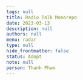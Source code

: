 ```yaml
---
tags: null
title: Radio Talk Monorepo
date: 2023-03-13
description: null
authors: null
menu: radar
type: null
hide_frontmatter: false
status: Adopt
note: null
person: Thanh Pham
---
```



